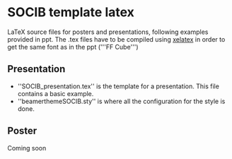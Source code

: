 # SOCIB template latex
LaTeX source files for posters and presentations, following examples provided in ppt.
The .tex files have to be compiled using [xelatex](https://en.wikipedia.org/wiki/XeTeX) in order to get the same font as in the ppt ('''FF Cube''')

## Presentation 

* ''SOCIB_presentation.tex'' is the template for a presentation. This file contains a basic example.
* ''beamerthemeSOCIB.sty'' is where all the configuration for the style is done.

## Poster

Coming soon
